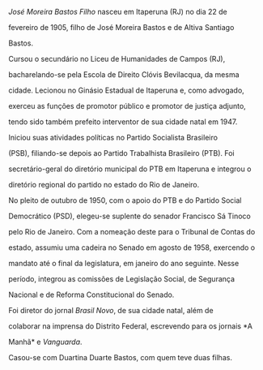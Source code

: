 

*José Moreira Bastos Filho* nasceu em Itaperuna (RJ) no dia 22 de

fevereiro de 1905, filho de José Moreira Bastos e de Altiva Santiago

Bastos.



Cursou o secundário no Liceu de Humanidades de Campos (RJ),

bacharelando-se pela Escola de Direito Clóvis Bevilacqua, da mesma

cidade. Lecionou no Ginásio Estadual de Itaperuna e, como advogado,

exerceu as funções de promotor público e promotor de justiça adjunto,

tendo sido também prefeito interventor de sua cidade natal em 1947.



Iniciou suas atividades políticas no Partido Socialista Brasileiro

(PSB), filiando-se depois ao Partido Trabalhista Brasileiro (PTB). Foi

secretário-geral do diretório municipal do PTB em Itaperuna e integrou o

diretório regional do partido no estado do Rio de Janeiro.



No pleito de outubro de 1950, com o apoio do PTB e do Partido Social

Democrático (PSD), elegeu-se suplente do senador Francisco Sá Tinoco

pelo Rio de Janeiro. Com a nomeação deste para o Tribunal de Contas do

estado, assumiu uma cadeira no Senado em agosto de 1958, exercendo o

mandato até o final da legislatura, em janeiro do ano seguinte. Nesse

período, integrou as comissões de Legislação Social, de Segurança

Nacional e de Reforma Constitucional do Senado.



Foi diretor do jornal *Brasil Novo*, de sua cidade natal, além de

colaborar na imprensa do Distrito Federal, escrevendo para os jornais *A

Manhã* e *Vanguarda*.



Casou-se com Duartina Duarte Bastos, com quem teve duas filhas.



